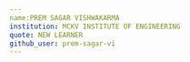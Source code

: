 ```yaml
---
name:PREM SAGAR VISHWAKARMA
institution: MCKV INSTITUTE OF ENGINEERING
quote: NEW LEARNER
github_user: prem-sagar-vi
---
```

